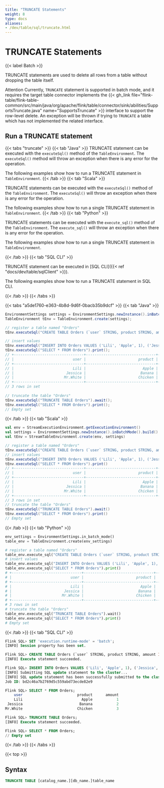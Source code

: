 ```yaml
---
title: "TRUNCATE Statements"
weight: 8
type: docs
aliases:
- /dev/table/sql/truncate.html
---
```

<!--
Licensed to the Apache Software Foundation (ASF) under one
or more contributor license agreements.  See the NOTICE file
distributed with this work for additional information
regarding copyright ownership.  The ASF licenses this file
to you under the Apache License, Version 2.0 (the
"License"); you may not use this file except in compliance
with the License.  You may obtain a copy of the License at

  http://www.apache.org/licenses/LICENSE-2.0

Unless required by applicable law or agreed to in writing,
software distributed under the License is distributed on an
"AS IS" BASIS, WITHOUT WARRANTIES OR CONDITIONS OF ANY
KIND, either express or implied.  See the License for the
specific language governing permissions and limitations
under the License.
-->

# TRUNCATE Statements

{{< label Batch >}}

TRUNCATE statements are used to delete all rows from a table without dropping the table itself.

<span class="label label-danger">Attention</span> Currently, `TRUNCATE` statement is supported in batch mode, and it requires the target table connector implements the  {{< gh_link file="flink-table/flink-table-common/src/main/java/org/apache/flink/table/connector/sink/abilities/SupportsTruncate.java" name="SupportsTruncate" >}}
interface to support the row-level delete. An exception will be thrown if trying to `TRUNCATE` a table which has not implemented the related interface.


## Run a TRUNCATE statement

{{< tabs "truncate" >}}
{{< tab "Java" >}}
TRUNCATE statement can be executed with the `executeSql()` method of the `TableEnvironment`. The `executeSql()` method will throw an exception when there is any error for the operation.

The following examples show how to run a TRUNCATE statement in `TableEnvironment`.
{{< /tab >}}
{{< tab "Scala" >}}

TRUNCATE statements can be executed with the `executeSql()` method of the `TableEnvironment`. The `executeSql()` will throw an exception when there is any error for the operation.

The following examples show how to run a single TRUNCATE statement in `TableEnvironment`.
{{< /tab >}}
{{< tab "Python" >}}

TRUNCATE statements can be executed with the `execute_sql()` method of the `TableEnvironment`. The `execute_sql()` will throw an exception when there is any error for the operation.

The following examples show how to run a single TRUNCATE statement in `TableEnvironment`.

{{< /tab >}}
{{< tab "SQL CLI" >}}

TRUNCATE statement can be executed in [SQL CLI]({{< ref "docs/dev/table/sqlClient" >}}).

The following examples show how to run a TRUNCATE statement in SQL CLI.

{{< /tab >}}
{{< /tabs >}}

{{< tabs "a5de1760-e363-4b8d-9d6f-0bacb35b9dcf" >}}
{{< tab "Java" >}}
```java
EnvironmentSettings settings = EnvironmentSettings.newInstance().inBatchMode().build();
TableEnvironment tEnv = TableEnvironment.create(settings);

// register a table named "Orders"
tEnv.executeSql("CREATE TABLE Orders (`user` STRING, product STRING, amount INT) WITH (...)");

// insert values
tEnv.executeSql("INSERT INTO Orders VALUES ('Lili', 'Apple', 1), ('Jessica', 'Banana', 2), ('Mr.White', 'Chicken', 3)").await();
tEnv.executeSql("SELECT * FROM Orders").print();
// +--------------------------------+--------------------------------+-------------+
// |                           user |                        product |      amount |
// +--------------------------------+--------------------------------+-------------+
// |                           Lili |                          Apple |           1 |
// |                        Jessica |                         Banana |           2 |
// |                       Mr.White |                        Chicken |           3 |
// +--------------------------------+--------------------------------+-------------+
// 3 rows in set
        
// truncate the table "Orders"
tEnv.executeSql("TRUNCATE TABLE Orders").await();
tEnv.executeSql("SELECT * FROM Orders").print();
// Empty set
```
{{< /tab >}}
{{< tab "Scala" >}}
```scala
val env = StreamExecutionEnvironment.getExecutionEnvironment()
val settings = EnvironmentSettings.newInstance().inBatchMode().build()
val tEnv = StreamTableEnvironment.create(env, settings)

// register a table named "Orders"
tEnv.executeSql("CREATE TABLE Orders (`user` STRING, product STRING, amount INT) WITH (...)")
// insert values
tEnv.executeSql("INSERT INTO Orders VALUES ('Lili', 'Apple', 1), ('Jessica', 'Banana', 2), ('Mr.White', 'Chicken', 3)").await()
tEnv.executeSql("SELECT * FROM Orders").print()
// +--------------------------------+--------------------------------+-------------+
// |                           user |                        product |      amount |
// +--------------------------------+--------------------------------+-------------+
// |                           Lili |                          Apple |           1 |
// |                        Jessica |                         Banana |           2 |
// |                       Mr.White |                        Chicken |           3 |
// +--------------------------------+--------------------------------+-------------+
// 3 rows in set
// truncate the table "Orders"
tEnv.executeSql("TRUNCATE TABLE Orders").await()
tEnv.executeSql("SELECT * FROM Orders").print()
// Empty set
```
{{< /tab >}}
{{< tab "Python" >}}
```python
env_settings = EnvironmentSettings.in_batch_mode()
table_env = TableEnvironment.create(env_settings)

# register a table named "Orders"
table_env.execute_sql("CREATE TABLE Orders (`user` STRING, product STRING, amount INT) WITH (...)")
# insert values
table_env.execute_sql("INSERT INTO Orders VALUES ('Lili', 'Apple', 1), ('Jessica', 'Banana', 2), ('Mr.White', 'Chicken', 3)").wait()
table_env.execute_sql("SELECT * FROM Orders").print()
# +--------------------------------+--------------------------------+-------------+
# |                           user |                        product |      amount |
# +--------------------------------+--------------------------------+-------------+
# |                           Lili |                          Apple |           1 |
# |                        Jessica |                         Banana |           2 |
# |                       Mr.White |                        Chicken |           3 |
# +--------------------------------+--------------------------------+-------------+
# 3 rows in set
# truncate the table "Orders"
table_env.execute_sql("TRUNCATE TABLE Orders").wait()
table_env.execute_sql("SELECT * FROM Orders").print()
# Empty set
```
{{< /tab >}}
{{< tab "SQL CLI" >}}
```sql
Flink SQL> SET 'execution.runtime-mode' = 'batch';
[INFO] Session property has been set.

Flink SQL> CREATE TABLE Orders (`user` STRING, product STRING, amount INT) with (...);
[INFO] Execute statement succeeded.

Flink SQL> INSERT INTO Orders VALUES ('Lili', 'Apple', 1), ('Jessica', 'Banana', 1), ('Mr.White', 'Chicken', 3);
[INFO] Submitting SQL update statement to the cluster...
[INFO] SQL update statement has been successfully submitted to the cluster:
Job ID: bd2c46a7b2769d5c559abd73ecde82e9

Flink SQL> SELECT * FROM Orders;
    user                         product      amount
    Lili                           Apple           1
 Jessica                          Banana           2
Mr.White                         Chicken           3

Flink SQL> TRUNCATE TABLE Orders;
[INFO] Execute statement succeeded.

Flink SQL> SELECT * FROM Orders;
// Empty set
```
{{< /tab >}}
{{< /tabs >}}

{{< top >}}

## Syntax

```sql
TRUNCATE TABLE [catalog_name.][db_name.]table_name
```
